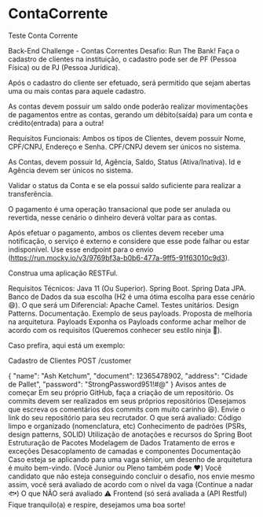 # ContaCorrente
Teste Conta Corrente

Back-End Challenge - Contas Correntes
Desafio: Run The Bank!
Faça o cadastro de clientes na instituição, o cadastro pode ser de PF (Pessoa Física) ou de PJ (Pessoa Jurídica).

Após o cadastro do cliente ser efetuado, será permitido que sejam abertas uma ou mais contas para aquele cadastro.

As contas devem possuir um saldo onde poderão realizar movimentações de pagamentos entre as contas, gerando um débito(saída) para um conta e crédito(entrada) para a outra!

Requisitos Funcionais:
Ambos os tipos de Clientes, devem possuir Nome, CPF/CNPJ, Endereço e Senha. CPF/CNPJ devem ser únicos no sistema.

As Contas, devem possuir Id, Agência, Saldo, Status (Ativa/Inativa). Id e Agência devem ser únicos no sistema.

Validar o status da Conta e se ela possui saldo suficiente para realizar a transferência.

O pagamento é uma operação transacional que pode ser anulada ou revertida, nesse cenário o dinheiro deverá voltar para as contas.

Após efetuar o pagamento, ambos os clientes devem receber uma notificação, o serviço é externo e considere que esse pode falhar ou estar indisponível. Use esse endpoint para o envio (https://run.mocky.io/v3/9769bf3a-b0b6-477a-9ff5-91f63010c9d3).

Construa uma aplicação RESTFul.

Requisitos Técnicos:
Java 11 (Ou Superior).
Spring Boot.
Spring Data JPA.
Banco de Dados da sua escolha (H2 é uma ótima escolha para esse cenário 😄).
O que será um Diferencial:
Apache Camel.
Testes unitários.
Design Patterns.
Documentação.
Exemplo de seus payloads.
Proposta de melhoria na arquitetura.
Payloads
Exponha os Payloads conforme achar melhor de acordo com os requisitos (Queremos conhecer seu estilo ninja 🥷).

Caso prefira, aqui está um exemplo:

Cadastro de Clientes
POST /customer

{
    "name": "Ash Ketchum",
    "document": 12365478902,
    "address": "Cidade de Pallet",
    "password": "StrongPassword951!#@"
}
Avisos antes de começar
Em seu próprio GitHub, faça a criação de um repositório.
Os commits devem ser realizados em seus próprios repositórios (Desejamos que escreva os comentários dos commits com muito carinho 😆).
Envie o link do seu repositório para seu recrutador.
O que será avaliado:
Código limpo e organizado (nomenclatura, etc)
Conhecimento de padrões (PSRs, design patterns, SOLID)
Utilização de anotações e recursos do Spring Boot
Estruturação de Pacotes
Modelagem de Dados
Tratamento de erros e exceções
Desacoplamento de camadas e componentes
Documentação
Caso esteja se aplicando para uma vaga sênior, um desenho de arquitetura é muito bem-vindo. (Você Junior ou Pleno também pode ❤️)
Você candidato que não esteja conseguindo concluir o desafio, nos envie mesmo assim, você será avaliado de acordo com o nível da vaga (Continue a nadar 🐟)
O que NÃO será avaliado ⚠️
Frontend (só será avaliada a (API Restful)
Fique tranquilo(a) e respire, desejamos uma boa sorte!
